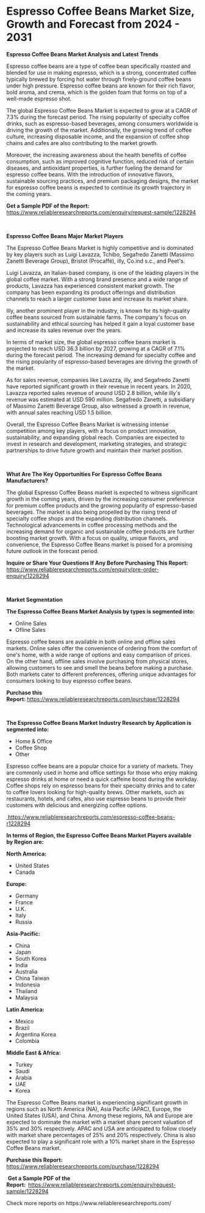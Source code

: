 <p><h1>Espresso Coffee Beans Market Size, Growth and Forecast from 2024 - 2031</h1></p><p><strong>Espresso Coffee Beans Market Analysis and Latest Trends</strong></p>
<p><p>Espresso coffee beans are a type of coffee bean specifically roasted and blended for use in making espresso, which is a strong, concentrated coffee typically brewed by forcing hot water through finely-ground coffee beans under high pressure. Espresso coffee beans are known for their rich flavor, bold aroma, and crema, which is the golden foam that forms on top of a well-made espresso shot.</p><p>The global Espresso Coffee Beans Market is expected to grow at a CAGR of 7.3% during the forecast period. The rising popularity of specialty coffee drinks, such as espresso-based beverages, among consumers worldwide is driving the growth of the market. Additionally, the growing trend of coffee culture, increasing disposable income, and the expansion of coffee shop chains and cafes are also contributing to the market growth.</p><p>Moreover, the increasing awareness about the health benefits of coffee consumption, such as improved cognitive function, reduced risk of certain diseases, and antioxidant properties, is further fueling the demand for espresso coffee beans. With the introduction of innovative flavors, sustainable sourcing practices, and premium packaging designs, the market for espresso coffee beans is expected to continue its growth trajectory in the coming years.</p></p>
<p><strong>Get a Sample PDF of the Report:&nbsp;</strong> <a href="https://www.reliableresearchreports.com/enquiry/request-sample/1228294">https://www.reliableresearchreports.com/enquiry/request-sample/1228294</a></p>
<p>&nbsp;</p>
<p><strong>Espresso Coffee Beans Major Market Players</strong></p>
<p><p>The Espresso Coffee Beans Market is highly competitive and is dominated by key players such as Luigi Lavazza, Tchibo, Segafredo Zanetti (Massimo Zanetti Beverage Group), Bristot (Procaffé), illy, Co.ind s.c., and Peet's.</p><p>Luigi Lavazza, an Italian-based company, is one of the leading players in the global coffee market. With a strong brand presence and a wide range of products, Lavazza has experienced consistent market growth. The company has been expanding its product offerings and distribution channels to reach a larger customer base and increase its market share.</p><p>Illy, another prominent player in the industry, is known for its high-quality coffee beans sourced from sustainable farms. The company's focus on sustainability and ethical sourcing has helped it gain a loyal customer base and increase its sales revenue over the years.</p><p>In terms of market size, the global espresso coffee beans market is projected to reach USD 36.3 billion by 2027, growing at a CAGR of 7.1% during the forecast period. The increasing demand for specialty coffee and the rising popularity of espresso-based beverages are driving the growth of the market.</p><p>As for sales revenue, companies like Lavazza, illy, and Segafredo Zanetti have reported significant growth in their revenue in recent years. In 2020, Lavazza reported sales revenue of around USD 2.8 billion, while illy's revenue was estimated at USD 590 million. Segafredo Zanetti, a subsidiary of Massimo Zanetti Beverage Group, also witnessed a growth in revenue, with annual sales reaching USD 1.5 billion.</p><p>Overall, the Espresso Coffee Beans Market is witnessing intense competition among key players, with a focus on product innovation, sustainability, and expanding global reach. Companies are expected to invest in research and development, marketing strategies, and strategic partnerships to drive future growth and maintain their market position.</p></p>
<p>&nbsp;</p>
<p><strong>What Are The Key Opportunities For Espresso Coffee Beans Manufacturers?</strong></p>
<p><p>The global Espresso Coffee Beans market is expected to witness significant growth in the coming years, driven by the increasing consumer preference for premium coffee products and the growing popularity of espresso-based beverages. The market is also being propelled by the rising trend of specialty coffee shops and the expanding distribution channels. Technological advancements in coffee processing methods and the increasing demand for organic and sustainable coffee products are further boosting market growth. With a focus on quality, unique flavors, and convenience, the Espresso Coffee Beans market is poised for a promising future outlook in the forecast period.</p></p>
<p><strong>Inquire or Share Your Questions If Any Before Purchasing This Report:</strong> <a href="https://www.reliableresearchreports.com/enquiry/pre-order-enquiry/1228294">https://www.reliableresearchreports.com/enquiry/pre-order-enquiry/1228294</a></p>
<p>&nbsp;</p>
<p><strong>Market Segmentation</strong></p>
<p><strong>The Espresso Coffee Beans Market Analysis by types is segmented into:</strong></p>
<p><ul><li>Online Sales</li><li>Ofline Sales</li></ul></p>
<p><p>Espresso coffee beans are available in both online and offline sales markets. Online sales offer the convenience of ordering from the comfort of one's home, with a wide range of options and easy comparison of prices. On the other hand, offline sales involve purchasing from physical stores, allowing customers to see and smell the beans before making a purchase. Both markets cater to different preferences, offering unique advantages for consumers looking to buy espresso coffee beans.</p></p>
<p><strong>Purchase this Report:&nbsp;</strong><a href="https://www.reliableresearchreports.com/purchase/1228294">https://www.reliableresearchreports.com/purchase/1228294</a></p>
<p>&nbsp;</p>
<p><strong>The Espresso Coffee Beans Market Industry Research by Application is segmented into:</strong></p>
<p><ul><li>Home & Office</li><li>Coffee Shop</li><li>Other</li></ul></p>
<p><p>Espresso coffee beans are a popular choice for a variety of markets. They are commonly used in home and office settings for those who enjoy making espresso drinks at home or need a quick caffeine boost during the workday. Coffee shops rely on espresso beans for their specialty drinks and to cater to coffee lovers looking for high-quality brews. Other markets, such as restaurants, hotels, and cafes, also use espresso beans to provide their customers with delicious and energizing coffee options.</p></p>
<p><a href="https://www.reliableresearchreports.com/espresso-coffee-beans-r1228294">&nbsp;https://www.reliableresearchreports.com/espresso-coffee-beans-r1228294</a></p>
<p><strong>In terms of Region, the Espresso Coffee Beans Market Players available by Region are:</strong></p>
<p>
    <p> <strong> North America: </strong>
        <ul>
            <li>United States</li>
            <li>Canada</li>
        </ul>
        </p> 
    <p> <strong> Europe: </strong>
        <ul>
            <li>Germany</li>
            <li>France</li>
            <li>U.K.</li>
            <li>Italy</li>
            <li>Russia</li>
        </ul>
        </p> 
    <p> <strong> Asia-Pacific: </strong>
        <ul>
            <li>China</li>
            <li>Japan</li>
            <li>South Korea</li>
            <li>India</li>
            <li>Australia</li>
            <li>China Taiwan</li>
            <li>Indonesia</li>
            <li>Thailand</li>
            <li>Malaysia</li>
        </ul>
        </p> 
    <p> <strong> Latin America: </strong>
        <ul>
            <li>Mexico</li>
            <li>Brazil</li>
            <li>Argentina Korea</li>
            <li>Colombia</li>
        </ul>
        </p> 
    <p> <strong> Middle East & Africa: </strong>
        <ul>
            <li>Turkey</li>
            <li>Saudi</li>
            <li>Arabia</li>
            <li>UAE</li>
            <li>Korea</li>
        </ul>
    </p>
    </p>
<p><p>The Espresso Coffee Beans market is experiencing significant growth in regions such as North America (NA), Asia Pacific (APAC), Europe, the United States (USA), and China. Among these regions, NA and Europe are expected to dominate the market with a market share percent valuation of 35% and 30% respectively. APAC and USA are anticipated to follow closely with market share percentages of 25% and 20% respectively. China is also expected to play a significant role with a 10% market share in the Espresso Coffee Beans market.</p></p>
<p><strong>Purchase this Report: </strong><a href="https://www.reliableresearchreports.com/purchase/1228294">https://www.reliableresearchreports.com/purchase/1228294</a></p>
<p>&nbsp;<strong>Get a Sample PDF of the Report:&nbsp;&nbsp;</strong><a href="https://www.reliableresearchreports.com/enquiry/request-sample/1228294">https://www.reliableresearchreports.com/enquiry/request-sample/1228294</a></p>
<p><strong></strong></p>
<p>Check more reports on https://www.reliableresearchreports.com/</p>